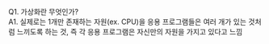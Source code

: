 Q1. 가상화란 무엇인가?  
A1. 실제로는 1개만 존재하는 자원(ex. CPU)을 응용 프로그램들은 여러 개가 있는 것처럼 느끼도록 하는 것, 즉 각 응용 프로그램은 자신만의 자원을 가지고 있다고 느낌
